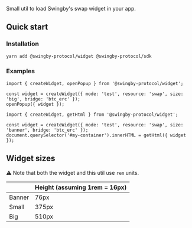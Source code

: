 Small util to load Swingby's swap widget in your app.

## Quick start

### Installation

```bash
yarn add @swingby-protocol/widget @swingby-protocol/sdk
```

### Examples

```tsx
import { createWidget, openPopup } from '@swingby-protocol/widget';

const widget = createWidget({ mode: 'test', resource: 'swap', size: 'big', bridge: 'btc_erc' });
openPopup({ widget });
```

```tsx
import { createWidget, getHtml } from '@swingby-protocol/widget';

const widget = createWidget({ mode: 'test', resource: 'swap', size: 'banner', bridge: 'btc_erc' });
document.querySelector('#my-container').innerHTML = getHtml({ widget });
```

## Widget sizes

⚠️ Note that both the widget and this util use `rem` units.

|        | Height (assuming 1rem = 16px) |
| ------ | ----------------------------- |
| Banner | 76px                          |
| Small  | 375px                         |
| Big    | 510px                         |
